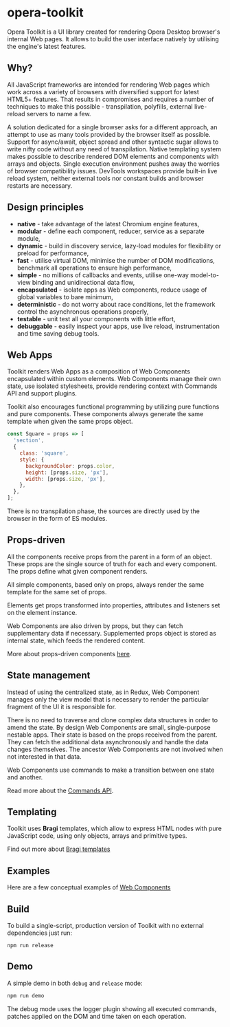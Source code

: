 # opera-toolkit

Opera Toolkit is a UI library created for rendering Opera Desktop browser's internal Web pages.
It allows to build the user interface natively by utilising the engine's latest features.

## Why?

All JavaScript frameworks are intended for rendering Web pages which work across a variety of browsers with diversified support for latest HTML5+ features. That results in compromises and requires a number of techniques to make this possible - transpilation, polyfills, external live-reload servers to name a few.

A solution dedicated for a single browser asks for a different approach, an attempt to use as many tools provided by the browser itself as possible. Support for async/await, object spread and other syntactic sugar allows to write nifty code without any need of transpilation. Native templating system makes possible to describe rendered DOM elements and components with arrays and objects. Single execution environment pushes away the worries of browser compatibility issues. DevTools workspaces provide built-in live reload system, neither external tools nor constant builds and browser restarts are necessary.

## Design principles

* **native** - take advantage of the latest Chromium engine features,
* **modular** - define each component, reducer, service as a separate module,
* **dynamic** - build in discovery service, lazy-load modules for flexibility or preload for performance,
* **fast** - utilise virtual DOM, minimise the number of DOM modifications, benchmark all operations to ensure high performance,
* **simple** - no millions of callbacks and events, utilise one-way model-to-view binding and unidirectional data flow,
* **encapsulated** - isolate apps as Web components, reduce usage of global variables to bare minimum,
* **deterministic** - do not worry about race conditions, let the framework control the asynchronous operations properly,
* **testable** - unit test all your components with little effort,
* **debuggable** - easily inspect your apps, use live reload, instrumentation and time saving debug tools.

## Web Apps

Toolkit renders Web Apps as a composition of Web Components encapsulated within custom elements.
Web Components manage their own state, use isolated stylesheets, provide rendering context with Commands API and support plugins.

Toolkit also encourages functional programming by utilizing pure functions and pure components.
These components always generate the same template when given the same props object.

```js
const Square = props => [
  'section',
  {
    class: 'square',
    style: {
      backgroundColor: props.color,
      height: [props.size, 'px'],
      width: [props.size, 'px'],
    },
  },
];
```

There is no transpilation phase, the sources are directly used by the browser in the form of ES modules.

## Props-driven

All the components receive props from the parent in a form of an object.
These props are the single source of truth for each and every component. The props define what given component renders.

All simple components, based only on props, always render the same template for the same set of props.

Elements get props transformed into properties, attributes and listeners set on the element instance.

Web Components are also driven by props, but they can fetch supplementary data if necessary. 
Supplemented props object is stored as internal state, which feeds the rendered content.

More about props-driven components [here](PROPS.md).

## State management

Instead of using the centralized state, as in Redux, Web Component manages only the view model that is necessary
to render the particular fragment of the UI it is responsible for.

There is no need to traverse and clone complex data structures in order to amend the state.
By design Web Components are small, single-purpose nestable apps. Their state is based on the props received from the parent.
They can fetch the additional data asynchronously and handle the data changes themselves. The ancestor Web Components are not involved when not interested in that data.

Web Components use commands to make a transition between one state and another.

Read more about the [Commands API](COMMANDS.md).

## Templating

Toolkit uses **Bragi** templates, which allow to express HTML nodes with pure JavaScript code, using only objects, arrays and primitive types.

Find out more about [Bragi templates](BRAGI.md)

## Examples

Here are a few conceptual examples of [Web Components](EXAMPLES.md)

## Build

To build a single-script, production version of Toolkit with no external dependencies just run:
```
npm run release
```

## Demo

A simple demo in both `debug` and `release` mode:

```sh
npm run demo
```

The debug mode uses the logger plugin showing all executed commands, patches applied on the DOM and time taken on each operation.
